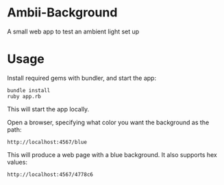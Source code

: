 # Ambii-Background
A small web app to test an ambient light set up

# Usage
Install required gems with bundler, and start the app:
```
bundle install
ruby app.rb
```

This will start the app locally.

Open a browser, specifying what color you want the background as the path:

```
http://localhost:4567/blue
```

This will produce a web page with a blue background. It also supports hex values:

```
http://localhost:4567/4778c6
```
